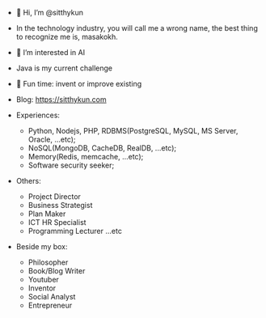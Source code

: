 - 👋 Hi, I’m @sitthykun
- In the technology industry, you will call me a wrong name, the best thing to recognize me is, masakokh.
- 👀 I’m interested in AI
- Java is my current challenge
- 🌱 Fun time: invent or improve existing
- Blog: https://sitthykun.com
- Experiences:
  - Python, Nodejs, PHP, RDBMS(PostgreSQL, MySQL, MS Server, Oracle, ...etc);
  - NoSQL(MongoDB, CacheDB, RealDB, ...etc);
  - Memory(Redis, memcache, ...etc);
  - Software security seeker;
- Others:
  - Project Director
  - Business Strategist
  - Plan Maker
  - ICT HR Specialist
  - Programming Lecturer ...etc

- Beside my box:
  - Philosopher
  - Book/Blog Writer
  - Youtuber
  - Inventor
  - Social Analyst 
  - Entrepreneur

<!---
sitthykun/sitthykun is a ✨ special ✨ repository because its `README.md` (this file) appears on your GitHub profile.
You can click the Preview link to take a look at your changes.
--->

